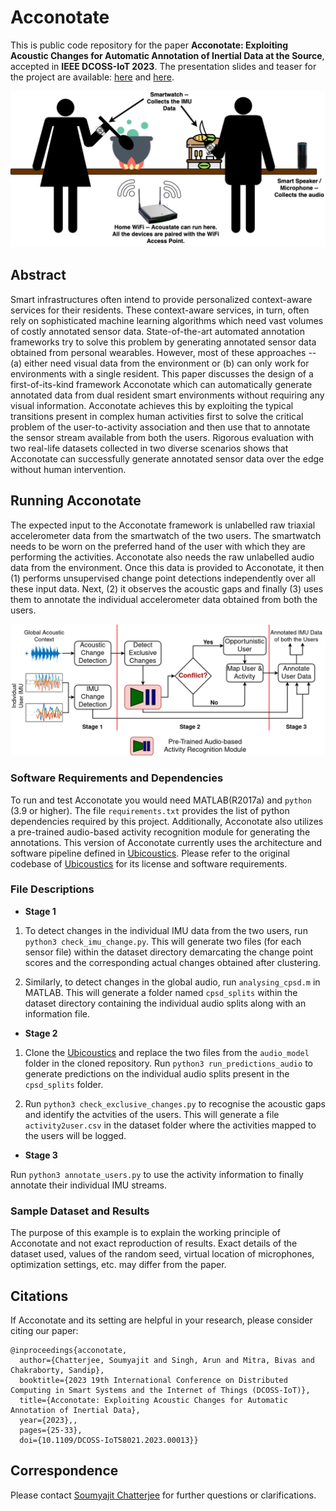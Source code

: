 # Acconotate

This is public code repository for the paper **Acconotate: Exploiting Acoustic Changes for Automatic Annotation of Inertial Data at the Source**, accepted in **IEEE DCOSS-IoT 2023**. The presentation slides and teaser for the project are available: [here](https://docs.google.com/presentation/d/1UUBJHT5jJccThNckkkOYgTZKo4d11a3WikLp2Y09kzk/edit?usp=sharing) and [here](https://youtu.be/XAEgkozGecA).

![dualuser](assets/premise.png)

## Abstract

Smart infrastructures often intend to provide personalized context-aware services for their residents. These context-aware services, in turn, often rely on sophisticated machine learning algorithms which need vast volumes of costly annotated sensor data. State-of-the-art automated annotation frameworks try to solve this problem by generating annotated sensor data obtained from personal wearables. However, most of these approaches -- (a) either need visual data from the environment or (b) can only work for environments with a single resident. This paper discusses the design of a first-of-its-kind framework Acconotate which can automatically generate annotated data from dual resident smart environments without requiring any visual information. Acconotate achieves this by exploiting the typical transitions present in complex human activities first to solve the critical problem of the user-to-activity association and then use that to annotate the sensor stream available from both the users. Rigorous evaluation with two real-life datasets collected in two diverse scenarios shows that Acconotate can successfully generate annotated sensor data over the edge without human intervention.

## Running Acconotate

The expected input to the Acconotate framework is unlabelled raw triaxial accelerometer data from the smartwatch of the two users. The smartwatch needs to be worn on the preferred hand of the user with which they are performing the activities. Acconotate also needs the raw unlabelled audio data from the environment. Once this data is provided to Acconotate, it then (1) performs unsupervised change point detections independently over all these input data. Next, (2) it observes the acoustic gaps and finally (3) uses them to annotate the individual accelerometer data obtained from both the users. 

![acconotate](assets/multi_annotator.png)

### Software Requirements and Dependencies

To run and test Acconotate you would need MATLAB(R2017a) and `python` (3.9 or higher). The file `requirements.txt` provides the list of python dependencies required by this project. Additionally, Acconotate also utilizes a pre-trained audio-based activity recognition module for generating the annotations. This version of Acconotate currently uses the architecture and software pipeline defined in [Ubicoustics](https://github.com/FIGLAB/ubicoustics). Please refer to the original codebase of [Ubicoustics](https://github.com/FIGLAB/ubicoustics) for its license and software requirements.

### File Descriptions

- **Stage 1**

1. To detect changes in the individual IMU data from the two users, run `python3 check_imu_change.py`. This will generate two files (for each sensor file) within the dataset directory demarcating the change point scores and the corresponding actual changes obtained after clustering.

2. Similarly, to detect changes in the global audio, run `analysing_cpsd.m` in MATLAB. This will generate a folder named `cpsd_splits` within the dataset directory containing the individual audio splits along with an information file.

- **Stage 2**

1. Clone the [Ubicoustics](https://github.com/FIGLAB/ubicoustics) and replace the two files from the `audio_model` folder in the cloned repository. Run `python3 run_predictions_audio` to generate predictions on the individual audio splits present in the `cpsd_splits` folder.

2. Run `python3 check_exclusive_changes.py` to recognise the acoustic gaps and identify the actvities of the users. This will generate a file `activity2user.csv` in the dataset folder where the activities mapped to the users will be logged. 

- **Stage 3**

Run `python3 annotate_users.py` to use the activity information to finally annotate their individual IMU streams.

### Sample Dataset and Results

The purpose of this example is to explain the working principle of Acconotate and not exact reproduction of results. Exact details of the dataset used, values of the random seed, virtual location of microphones, optimization settings, etc. may differ from the paper.

## Citations

If Acconotate and its setting are helpful in your research, please consider citing our paper:

```
@inproceedings{acconotate,
  author={Chatterjee, Soumyajit and Singh, Arun and Mitra, Bivas and Chakraborty, Sandip},
  booktitle={2023 19th International Conference on Distributed Computing in Smart Systems and the Internet of Things (DCOSS-IoT)}, 
  title={Acconotate: Exploiting Acoustic Changes for Automatic Annotation of Inertial Data}, 
  year={2023},,
  pages={25-33},
  doi={10.1109/DCOSS-IoT58021.2023.00013}}
```

## Correspondence
Please contact [Soumyajit Chatterjee](mailto:sjituit@gmail.com) for further questions or clarifications.